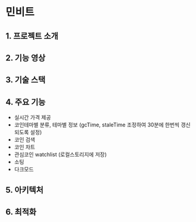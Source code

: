 # 민비트
## 1. 프로젝트 소개
## 2. 기능 영상
## 3. 기술 스택
## 4. 주요 기능
* 실시간 가격 제공
* 코인테마별 분류, 테마별 정보 (gcTime, staleTime 조정하여 30분에 한번씩 갱신되도록 설정)
* 코인 검색
* 코인 차트
* 관심코인 watchlist (로컬스토리지에 저장)
* 소팅
* 다크모드
## 5. 아키텍처
## 6. 최적화
